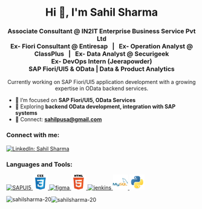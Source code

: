 <h1 align="center">Hi 👋, I'm Sahil Sharma</h1>
<h3 align="center">
Associate Consultant @ IN2IT Enterprise Business Service Pvt Ltd <br>
Ex- Fiori Consultant @ Entiresap &nbsp; | &nbsp; Ex- Operation Analyst @ ClassPlus &nbsp; | &nbsp; Ex- Data Analyst @ Securigeek <br>
Ex- DevOps Intern (Jeerapowder) <br>
<b>SAP Fiori/UI5 & OData | Data & Product Analytics</b>
</h3>

<!-- Profile summary -->
<p align="center">
Currently working on SAP Fiori/UI5 application development with a growing expertise in OData backend services.
</p>

- 🔭 I’m focused on **SAP Fiori/UI5, OData Services**
- 🌱 Exploring **backend OData development, integration with SAP systems**
- 📨 Connect: **sahilpusa@gmail.com**

<h3 align="left">Connect with me:</h3>
<p align="left">
<a href="https://linkedin.com/in/sahil-sharma5" target="blank">
    <img align="center" src="https://raw.githubusercontent.com/rahuldkjain/github-profile-readme-generator/master/src/images/icons/Social/linked-in-alt.svg" alt="LinkedIn: Sahil Sharma" height="30" width="40" />
</a>
</p>

<h3 align="left">Languages and Tools:</h3>
<p align="left">
<a href="https://sapui5.hana.ondemand.com/" target="_blank" rel="noreferrer">
    <img src="https://www.vectorlogo.zone/logos/sap/sap-icon.svg" alt="SAPUI5" width="40" height="40"/>
</a>
<a href="https://www.w3schools.com/css/" target="_blank" rel="noreferrer">
    <img src="https://raw.githubusercontent.com/devicons/devicon/master/icons/css3/css3-original-wordmark.svg" alt="css3" width="40" height="40"/>
</a>
<a href="https://www.figma.com/" target="_blank" rel="noreferrer">
    <img src="https://www.vectorlogo.zone/logos/figma/figma-icon.svg" alt="figma" width="40" height="40"/>
</a>
<a href="https://www.w3.org/html/" target="_blank" rel="noreferrer">
    <img src="https://raw.githubusercontent.com/devicons/devicon/master/icons/html5/html5-original-wordmark.svg" alt="html5" width="40" height="40"/>
</a>
<a href="https://www.jenkins.io" target="_blank" rel="noreferrer">
    <img src="https://www.vectorlogo.zone/logos/jenkins/jenkins-icon.svg" alt="jenkins" width="40" height="40"/>
</a>
<a href="https://www.mysql.com/" target="_blank" rel="noreferrer">
    <img src="https://raw.githubusercontent.com/devicons/devicon/master/icons/mysql/mysql-original-wordmark.svg" alt="mysql" width="40" height="40"/>
</a>
<a href="https://www.python.org" target="_blank" rel="noreferrer">
    <img src="https://raw.githubusercontent.com/devicons/devicon/master/icons/python/python-original.svg" alt="python" width="40" height="40"/>
</a>
</p>

<!-- GitHub stats -->
<p><img align="left" src="https://github-readme-stats.vercel.app/api/top-langs?username=sahilsharma-20&show_icons=true&locale=en&layout=compact" alt="sahilsharma-20" /></p>
<p><img align="center" src="https://github-readme-stats.vercel.app/api?username=sahilsharma-20&show_icons=true&locale=en" alt="sahilsharma-20" /></p>

